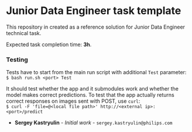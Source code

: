 # Junior Data Engineer task template

This repository in created as a reference solution for Junior Data Engineer technical task.

Expected task completion time: **3h**.

### Testing

Tests have to start from the main run script with additional `Test` parameter:  
`$ bash run.sh <port> Test`

It should test whether the app and it submodules work and whether the model makes correct predictions. 
To test that the app actually returns correct responses on images sent with POST, use `curl`:  
`$ curl -F 'file=@<local file path>' http://<external ip>:<port>/predict`

* **Sergey Kastryulin** - _Initial work_ - `sergey.kastryulin@philips.com` 